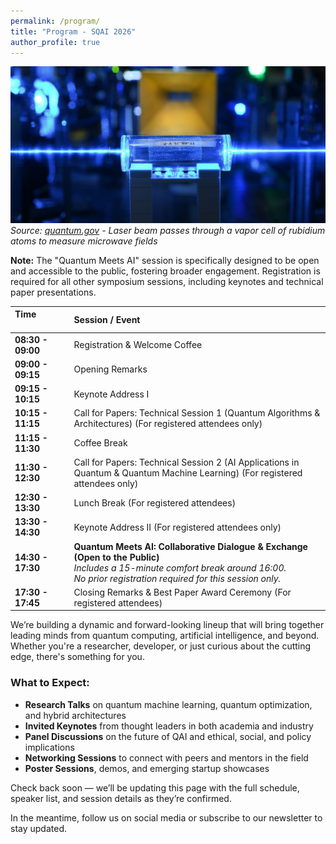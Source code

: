 ```yaml
---
permalink: /program/
title: "Program - SQAI 2026"
author_profile: true
---
```


![Quantum Laser](/images/quantumlaser.jpg)
*Source: [quantum.gov](https://www.quantum.gov/quantum-image-gallery/) - Laser beam passes through a vapor cell of rubidium atoms to measure microwave fields*

**Note:** The "Quantum Meets AI" session is specifically designed to be open and accessible to the public, fostering broader engagement. Registration is required for all other symposium sessions, including keynotes and technical paper presentations.

| Time            &nbsp; &nbsp; &nbsp; &nbsp; &nbsp; &nbsp; &nbsp; &nbsp; &nbsp; &nbsp; &nbsp; &nbsp; &nbsp; &nbsp; | Session / Event                                                                                                                               |
| :---------------------------------------------------------------------- | :-------------------------------------------------------------------------------------------------------------------------------------------- |
| **08:30 - 09:00** | Registration & Welcome Coffee                                                                                                                 |
| **09:00 - 09:15** | Opening Remarks                                                                                                                               |
| **09:15 - 10:15** | Keynote Address I                                                                                                                             |
| **10:15 - 11:15** | Call for Papers: Technical Session 1 (Quantum Algorithms & Architectures) (For registered attendees only)                                       |
| **11:15 - 11:30** | Coffee Break                                                                                                                                  |
| **11:30 - 12:30** | Call for Papers: Technical Session 2 (AI Applications in Quantum & Quantum Machine Learning) (For registered attendees only)                    |
| **12:30 - 13:30** | Lunch Break (For registered attendees)                                                                                                        |
| **13:30 - 14:30** | Keynote Address II (For registered attendees only)                                                                                            |
| **14:30 - 17:30** | **Quantum Meets AI: Collaborative Dialogue & Exchange (Open to the Public)**<br/>*Includes a 15-minute comfort break around 16:00.*<br/>*No prior registration required for this session only.* |
| **17:30 - 17:45** | Closing Remarks & Best Paper Award Ceremony (For registered attendees)                                                                        |



We’re building a dynamic and forward-looking lineup that will bring together leading minds from quantum computing, artificial intelligence, and beyond. Whether you're a researcher, developer, or just curious about the cutting edge, there's something for you.

### What to Expect:
- **Research Talks** on quantum machine learning, quantum optimization, and hybrid architectures
- **Invited Keynotes** from thought leaders in both academia and industry
- **Panel Discussions** on the future of QAI and ethical, social, and policy implications
- **Networking Sessions** to connect with peers and mentors in the field
- **Poster Sessions**, demos, and emerging startup showcases

Check back soon — we’ll be updating this page with the full schedule, speaker list, and session details as they’re confirmed.

In the meantime, follow us on social media or subscribe to our newsletter to stay updated.

<!-- 可在此处添加日程表、时间安排、演讲嘉宾、分会场等内容 -->
